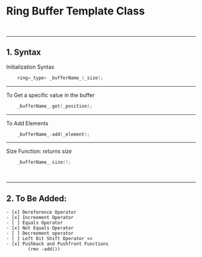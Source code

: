 # Ring Buffer Template Class
<br />

---
## 1. Syntax

Initialization Syntax 
```cpp
    ring<_type> _bufferName_(_size);
```

---

To Get a specific value in the buffer
```cpp
    _bufferName_.get(_position);
```

---

To Add Elements
```cpp
    _bufferName_.add(_element);
```

---

Size Function:  *returns size*

```cpp
    _bufferName_.size();
```
<br />


---

## 2. To Be Added:
    - [x] Dereference Operator
    - [x] Increement Operator
    - [ ] Equals Operator
    - [x] Not Equals Operator
    - [ ] Decreement operator
    - [ ] Left Bit Shift Operator <<
    - [x] Pushback and Pushfront Functions 
            (rmv -add())

<br />